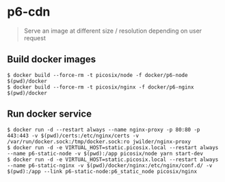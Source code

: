 # p6-cdn

> Serve an image at different size / resolution depending on user request

## Build docker images

```shell
$ docker build --force-rm -t picosix/node -f docker/p6-node $(pwd)/docker
$ docker build --force-rm -t picosix/nginx -f docker/p6-nginx $(pwd)/docker
```

## Run docker service

```shell
$ docker run -d --restart always --name nginx-proxy -p 80:80 -p 443:443 -v $(pwd)/certs:/etc/nginx/certs -v /var/run/docker.sock:/tmp/docker.sock:ro jwilder/nginx-proxy
$ docker run -d -e VIRTUAL_HOST=static.picosix.local --restart always --name p6-static-node -v $(pwd):/app picosix/node yarn start-dev
$ docker run -d -e VIRTUAL_HOST=static.picosix.local --restart always --name p6-static-nginx -v $(pwd)/docker/nginx:/etc/nginx/conf.d/ -v $(pwd):/app --link p6-static-node:p6_static_node picosix/nginx
```
